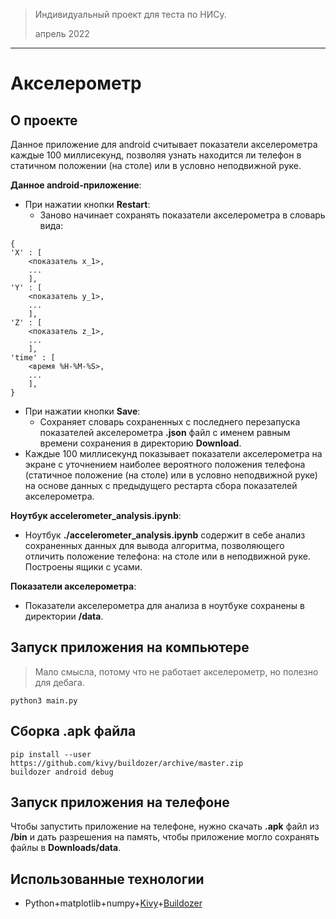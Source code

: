 > Индивидуальный проект для теста по НИСу.
>  
> апрель 2022
___

# Акселерометр

## О проекте
Данное приложение для android считывает показатели акселерометра каждые 100 миллисекунд, позволяя узнать находится ли телефон в статичном положении (на столе) или в условно неподвижной руке.

__Данное android-приложение__:
* При нажатии кнопки **Restart**:
  * Заново начинает сохранять показатели акселерометра в словарь вида:
 ```
 {
 'X' : [
     <показатель x_1>,
     ...
     ],
 'Y' : [
     <показатель y_1>,
     ...
     ],
 'Z' : [
     <показатель z_1>,
     ...
     ],
'time' : [
     <время %H-%M-%S>,
     ...
     ],
 }
 ```
* При нажатии кнопки **Save**:
  * Сохраняет словарь сохраненных с последнего перезапуска показателей акселерометра **.json** файл с именем равным времени сохранения в директорию **Download**.
* Каждые 100 миллисекунд показывает показатели акселерометра на экране с уточнением наиболее вероятного положения телефона (статичное положение (на столе) или в условно неподвижной руке) на основе данных с предыдущего рестарта сбора показателей акселерометра.

__Ноутбук accelerometer_analysis.ipynb__:
* Ноутбук **./accelerometer_analysis.ipynb** содержит в себе анализ сохраненных данных для вывода алгоритма, позволяющего отличить положение телефона: на столе или в неподвижной руке. Построены ящики с усами.

__Показатели акселерометра__:
* Показатели акселерометра для анализа в ноутбуке сохранены в директории **/data**.

## Запуск приложения на компьютере
> Мало смысла, потому что не работает акселерометр, но полезно для дебага.
```
python3 main.py 
```

## Сборка .apk файла
```
pip install --user https://github.com/kivy/buildozer/archive/master.zip
buildozer android debug
```

## Запуск приложения на телефоне
Чтобы запустить приложение на телефоне, нужно скачать **.apk** файл из **/bin** и дать разрешения на память, чтобы приложение могло сохранять файлы в **Downloads/data**.

## Использованные технологии
* Python+matplotlib+numpy+[Kivy]+[Buildozer] 

[Kivy]:<https://github.com/kivy>
[Buildozer]:<https://github.com/kivy/buildozer>
